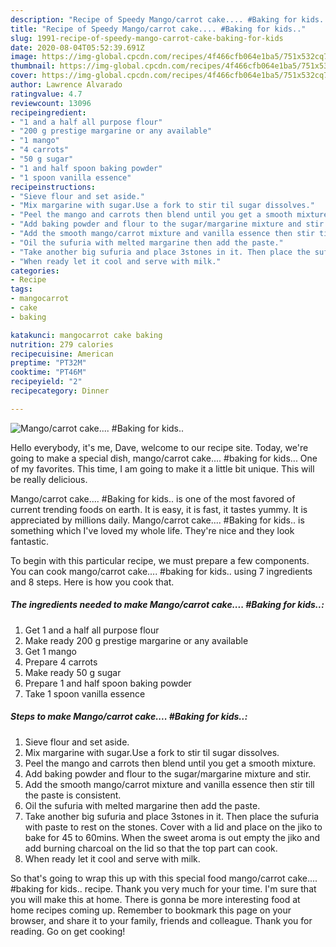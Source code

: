 ```yaml
---
description: "Recipe of Speedy Mango/carrot cake.... #Baking for kids.."
title: "Recipe of Speedy Mango/carrot cake.... #Baking for kids.."
slug: 1991-recipe-of-speedy-mango-carrot-cake-baking-for-kids
date: 2020-08-04T05:52:39.691Z
image: https://img-global.cpcdn.com/recipes/4f466cfb064e1ba5/751x532cq70/mangocarrot-cake-baking-for-kids-recipe-main-photo.jpg
thumbnail: https://img-global.cpcdn.com/recipes/4f466cfb064e1ba5/751x532cq70/mangocarrot-cake-baking-for-kids-recipe-main-photo.jpg
cover: https://img-global.cpcdn.com/recipes/4f466cfb064e1ba5/751x532cq70/mangocarrot-cake-baking-for-kids-recipe-main-photo.jpg
author: Lawrence Alvarado
ratingvalue: 4.7
reviewcount: 13096
recipeingredient:
- "1 and a half all purpose flour"
- "200 g prestige margarine or any available"
- "1 mango"
- "4 carrots"
- "50 g sugar"
- "1 and half spoon baking powder"
- "1 spoon vanilla essence"
recipeinstructions:
- "Sieve flour and set aside."
- "Mix margarine with sugar.Use a fork to stir til sugar dissolves."
- "Peel the mango and carrots then blend until you get a smooth mixture."
- "Add baking powder and flour to the sugar/margarine mixture and stir."
- "Add the smooth mango/carrot mixture and vanilla essence then stir till the paste is consistent."
- "Oil the sufuria with melted margarine then add the paste."
- "Take another big sufuria and place 3stones in it. Then place the sufuria with paste to rest on the stones. Cover with a lid and place on the jiko to bake for 45 to 60mins. When the sweet aroma is out empty the jiko and add burning charcoal on the lid so that the top part can cook."
- "When ready let it cool and serve with milk."
categories:
- Recipe
tags:
- mangocarrot
- cake
- baking

katakunci: mangocarrot cake baking 
nutrition: 279 calories
recipecuisine: American
preptime: "PT32M"
cooktime: "PT46M"
recipeyield: "2"
recipecategory: Dinner

---
```



![Mango/carrot cake.... #Baking for kids..](https://img-global.cpcdn.com/recipes/4f466cfb064e1ba5/751x532cq70/mangocarrot-cake-baking-for-kids-recipe-main-photo.jpg)

Hello everybody, it's me, Dave, welcome to our recipe site. Today, we're going to make a special dish, mango/carrot cake.... #baking for kids... One of my favorites. This time, I am going to make it a little bit unique. This will be really delicious.

Mango/carrot cake.... #Baking for kids.. is one of the most favored of current trending foods on earth. It is easy, it is fast, it tastes yummy. It is appreciated by millions daily. Mango/carrot cake.... #Baking for kids.. is something which I've loved my whole life. They're nice and they look fantastic.




To begin with this particular recipe, we must prepare a few components. You can cook mango/carrot cake.... #baking for kids.. using 7 ingredients and 8 steps. Here is how you cook that.

<!--inarticleads1-->

##### The ingredients needed to make Mango/carrot cake.... #Baking for kids..:

1. Get 1 and a half all purpose flour
1. Make ready 200 g prestige margarine or any available
1. Get 1 mango
1. Prepare 4 carrots
1. Make ready 50 g sugar
1. Prepare 1 and half spoon baking powder
1. Take 1 spoon vanilla essence




<!--inarticleads2-->

##### Steps to make Mango/carrot cake.... #Baking for kids..:

1. Sieve flour and set aside.
1. Mix margarine with sugar.Use a fork to stir til sugar dissolves.
1. Peel the mango and carrots then blend until you get a smooth mixture.
1. Add baking powder and flour to the sugar/margarine mixture and stir.
1. Add the smooth mango/carrot mixture and vanilla essence then stir till the paste is consistent.
1. Oil the sufuria with melted margarine then add the paste.
1. Take another big sufuria and place 3stones in it. Then place the sufuria with paste to rest on the stones. Cover with a lid and place on the jiko to bake for 45 to 60mins. When the sweet aroma is out empty the jiko and add burning charcoal on the lid so that the top part can cook.
1. When ready let it cool and serve with milk.




So that's going to wrap this up with this special food mango/carrot cake.... #baking for kids.. recipe. Thank you very much for your time. I'm sure that you will make this at home. There is gonna be more interesting food at home recipes coming up. Remember to bookmark this page on your browser, and share it to your family, friends and colleague. Thank you for reading. Go on get cooking!
